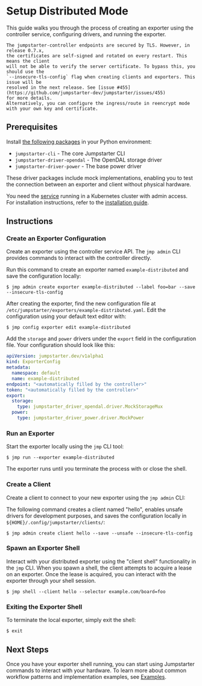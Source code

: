 # Setup Distributed Mode

This guide walks you through the process of creating an exporter using the
controller service, configuring drivers, and running the exporter.

```{warning}
The jumpstarter-controller endpoints are secured by TLS. However, in release 0.7.x,
the certificates are self-signed and rotated on every restart. This means the client
will not be able to verify the server certificate. To bypass this, you should use the
`--insecure-tls-config` flag when creating clients and exporters. This issue will be
resolved in the next release. See [issue #455](https://github.com/jumpstarter-dev/jumpstarter/issues/455)
for more details.
Alternatively, you can configure the ingress/route in reencrypt mode with your own key and certificate.
```

## Prerequisites

Install [the following packages](../installation/packages.md) in your Python
environment:

- `jumpstarter-cli` - The core Jumpstarter CLI
- `jumpstarter-driver-opendal` - The OpenDAL storage driver
- `jumpstarter-driver-power` - The base power driver

These driver packages include mock implementations, enabling you to test the
connection between an exporter and client without physical hardware.

You need the [service](../../introduction/service.md) running in a Kubernetes
cluster with admin access. For installation instructions, refer to the
[installation guide](../installation/service/index.md).

## Instructions

### Create an Exporter Configuration

Create an exporter using the controller service API. The `jmp admin` CLI
provides commands to interact with the controller directly.

Run this command to create an exporter named `example-distributed` and save the
configuration locally:

```console
$ jmp admin create exporter example-distributed --label foo=bar --save --insecure-tls-config
```

After creating the exporter, find the new configuration file at
`/etc/jumpstarter/exporters/example-distributed.yaml`. Edit the configuration
using your default text editor with:

```console
$ jmp config exporter edit example-distributed
```

Add the `storage` and `power` drivers under the `export` field in the
configuration file. Your configuration should look like this:

```yaml
apiVersion: jumpstarter.dev/v1alpha1
kind: ExporterConfig
metadata:
  namespace: default
  name: example-distributed
endpoint: "<automatically filled by the controller>"
token: "<automatically filled by the controller>"
export:
  storage:
    type: jumpstarter_driver_opendal.driver.MockStorageMux
  power:
    type: jumpstarter_driver_power.driver.MockPower
```

### Run an Exporter

Start the exporter locally using the `jmp` CLI tool:

```console
$ jmp run --exporter example-distributed
```

The exporter runs until you terminate the process with or close the shell.

### Create a Client

Create a client to connect to your new exporter using the `jmp admin` CLI:

The following command creates a client named "hello", enables unsafe drivers for
development purposes, and saves the configuration locally in
`${HOME}/.config/jumpstarter/clients/`:

```console
$ jmp admin create client hello --save --unsafe --insecure-tls-config
```

### Spawn an Exporter Shell

Interact with your distributed exporter using the "client shell" functionality
in the `jmp` CLI. When you spawn a shell, the client attempts to acquire a lease
on an exporter. Once the lease is acquired, you can interact with the exporter
through your shell session.

```console
$ jmp shell --client hello --selector example.com/board=foo
```

### Exiting the Exporter Shell

To terminate the local exporter, simply exit the shell:

```console
$ exit
```

## Next Steps

Once you have your exporter shell running, you can start using Jumpstarter
commands to interact with your hardware. To learn more about common workflow
patterns and implementation examples, see [Examples](./examples.md).

